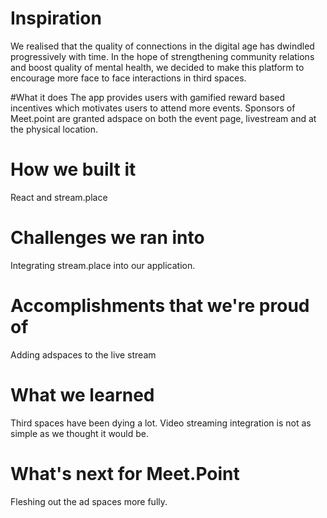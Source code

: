 # Inspiration
We realised that the quality of connections in the digital age has dwindled progressively with time. In the hope of strengthening community relations and boost quality of mental health, we decided to make this platform to encourage more face to face interactions in third spaces.

#What it does
The app provides users with gamified reward based incentives which motivates users to attend more events. Sponsors of Meet.point are granted adspace on both the event page, livestream and at the physical location.

# How we built it
React and stream.place

# Challenges we ran into
Integrating stream.place into our application.

# Accomplishments that we're proud of
Adding adspaces to the live stream

# What we learned
Third spaces have been dying a lot. Video streaming integration is not as simple as we thought it would be.

# What's next for Meet.Point
Fleshing out the ad spaces more fully.

